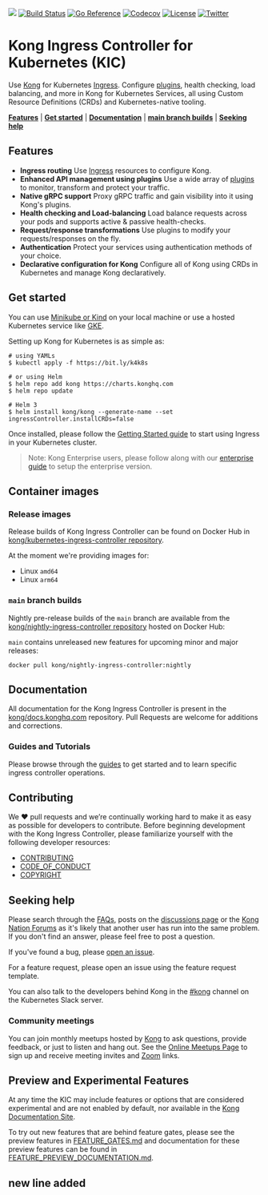 [![][kong-logo]][kong-url]
[![Build Status](https://github.com/kong/kubernetes-ingress-controller/workflows/Test/badge.svg)](https://github.com/kong/kubernetes-ingress-controller/actions?query=branch%3Amaster+event%3Apush)
[![Go Reference](https://pkg.go.dev/badge/github.com/kong/kubernetes-ingress-controller/v2.svg)](https://pkg.go.dev/github.com/kong/kubernetes-ingress-controller/v2)
[![Codecov](https://codecov.io/gh/Kong/kubernetes-ingress-controller/branch/main/graph/badge.svg?token=S1aqcXiGEo)](https://codecov.io/gh/Kong/kubernetes-ingress-controller)
[![License](https://img.shields.io/badge/License-Apache%202.0-blue.svg)](https://github.com/Kong/kong/blob/master/LICENSE)
[![Twitter](https://img.shields.io/twitter/follow/thekonginc.svg?style=social&label=Follow)](https://twitter.com/intent/follow?screen_name=thekonginc)

# Kong Ingress Controller for Kubernetes (KIC)

Use [Kong][kong] for Kubernetes [Ingress][ingress].
Configure [plugins][docs-konghq-hub], health checking,
load balancing, and more in Kong
for Kubernetes Services, all using
Custom Resource Definitions (CRDs) and Kubernetes-native tooling.

[**Features**](#features) | [**Get started**](#get-started) | [**Documentation**](#documentation) | [**main branch builds**](#main-branch-builds) | [**Seeking help**](#seeking-help)

## Features

- **Ingress routing**
  Use [Ingress][ingress] resources to configure Kong.
- **Enhanced API management using plugins**
  Use a wide array of [plugins][docs-konghq-hub] to monitor, transform
  and protect your traffic.
- **Native gRPC support**
  Proxy gRPC traffic and gain visibility into it using Kong's plugins.
- **Health checking and Load-balancing**
  Load balance requests across your pods and supports active & passive health-checks.
- **Request/response transformations**
  Use plugins to modify your requests/responses on the fly.
- **Authentication**
  Protect your services using authentication methods of your choice.
- **Declarative configuration for Kong**
  Configure all of Kong using CRDs in Kubernetes and manage Kong declaratively.

## Get started

You can use [Minikube or Kind][k8s-io-tools] on your local machine or use
a hosted Kubernetes service like [GKE](https://cloud.google.com/kubernetes-engine/).

Setting up Kong for Kubernetes is as simple as:

```shell
# using YAMLs
$ kubectl apply -f https://bit.ly/k4k8s

# or using Helm
$ helm repo add kong https://charts.konghq.com
$ helm repo update

# Helm 3
$ helm install kong/kong --generate-name --set ingressController.installCRDs=false
```

Once installed, please follow the [Getting Started guide][docs-konghq-getting-started-guide]
to start using Ingress in your Kubernetes cluster.

> Note: Kong Enterprise users, please follow along with our
[enterprise guide][docs-konghq-k4k8s-enterprise-setup] to setup the enterprise version.

## Container images

### Release images

Release builds of Kong Ingress Controller can be found on Docker Hub in
[kong/kubernetes-ingress-controller repository][dockerhub-kic].

At the moment we're providing images for:

- Linux `amd64`
- Linux `arm64`

### `main` branch builds

Nightly pre-release builds of the `main` branch are available from the
[kong/nightly-ingress-controller repository][dockerhub-kic-nightly] hosted on Docker Hub:

`main` contains unreleased new features for upcoming minor and major releases:

```
docker pull kong/nightly-ingress-controller:nightly
```

## Documentation

All documentation for the Kong Ingress Controller is present in the [kong/docs.konghq.com](https://github.com/kong/docs.konghq.com) repository. Pull Requests are welcome for additions and corrections.

### Guides and Tutorials

Please browse through the [guides][docs-konghq-kic-guides] to get started and to learn specific ingress controller operations.

## Contributing

We ❤️ pull requests and we’re continually working hard to make it as easy as possible for developers to contribute.
Before beginning development with the Kong Ingress Controller, please familiarize yourself with the following developer resources:

- [CONTRIBUTING](CONTRIBUTING.md)
- [CODE_OF_CONDUCT](CODE_OF_CONDUCT.md)
- [COPYRIGHT](https://github.com/Kong/kong/blob/master/COPYRIGHT)

## Seeking help

Please search through the [FAQs][docs-konghq-faqs], posts on the
[discussions page][github-kic-discussions] or the
[Kong Nation Forums](https://discuss.konghq.com/c/kubernetes)
as it's likely that another user has run into the same problem.
If you don't find an answer, please feel free to post a question.

If you've found a bug, please [open an issue][github-kic-issues].

For a feature request, please open an issue using the feature request template.

You can also talk to the developers behind Kong in the
[#kong][slack-kubernetes-kong] channel on the Kubernetes Slack server.

### Community meetings

You can join monthly meetups hosted by [Kong](https://konghq.com) to ask questions, provide feedback, or just to listen and hang out.
See the [Online Meetups Page](https://konghq.com/online-meetups/) to sign up and receive meeting invites and [Zoom](https://zoom.us) links.

## Preview and Experimental Features

At any time the KIC may include features or options that are considered
experimental and are not enabled by default, nor available in the [Kong
Documentation Site][docs-konghq].

To try out new features that are behind feature gates, please see the
preview features in [FEATURE_GATES.md][fgates] and documentation for these
preview features can be found in [FEATURE_PREVIEW_DOCUMENTATION.md][fpreview].

[fgates]:/FEATURE_GATES.md
[fpreview]:/FEATURE_PREVIEW_DOCUMENTATION.md
[ingress]: https://kubernetes.io/docs/concepts/services-networking/ingress/
[kong]: https://konghq.com/kong
[kong-url]: https://konghq.com/
[kong-logo]: https://konghq.com/wp-content/uploads/2018/05/kong-logo-github-readme.png
[k8s-io-tools]: https://kubernetes.io/docs/tasks/tools/
[slack-Kubernetes-kong]: https://kubernetes.slack.com/messages/kong

[dockerhub-kic]: https://hub.docker.com/r/kong/kubernetes-ingress-controller
[dockerhub-kic-nightly]: https://hub.docker.com/r/kong/nightly-ingress-controller

[github-kic-discussions]: https://github.com/Kong/kubernetes-ingress-controller/discussions
[github-kic-issues]: https://github.com/kong/kubernetes-ingress-controller/issues

[docs-konghq]:https://docs.konghq.com
[docs-konghq-hub]: https://docs.konghq.com/hub/
[docs-konghq-faqs]: https://docs.konghq.com/kubernetes-ingress-controller/latest/faq/
[docs-konghq-getting-started-guide]: https://docs.konghq.com/kubernetes-ingress-controller/latest/guides/getting-started/
[docs-konghq-k4k8s-enterprise-setup]: https://docs.konghq.com/kubernetes-ingress-controller/latest/deployment/k4k8s-enterprise/
[docs-konghq-kic-guides]: https://docs.konghq.com/kubernetes-ingress-controller/latest/guides/overview/




## new line added